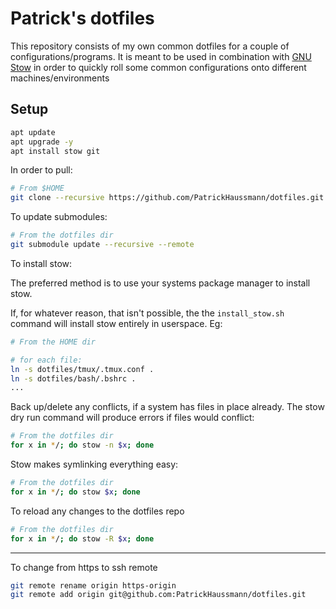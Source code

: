 # Patrick's dotfiles

This repository consists of my own common dotfiles for a couple of configurations/programs. It is meant to be used in combination with [GNU Stow](https://www.gnu.org/software/stow/) in order to quickly roll some common configurations onto different machines/environments

## Setup

```bash
apt update
apt upgrade -y
apt install stow git
```

In order to pull:
```bash
# From $HOME
git clone --recursive https://github.com/PatrickHaussmann/dotfiles.git
```

To update submodules:
```bash
# From the dotfiles dir
git submodule update --recursive --remote
```

To install stow:

The preferred method is to use your systems package manager to install stow.

If, for whatever reason, that isn't possible, the the `install_stow.sh` command
will install stow entirely in userspace. Eg:
```bash
# From the HOME dir

# for each file:
ln -s dotfiles/tmux/.tmux.conf .
ln -s dotfiles/bash/.bshrc .
...
```

Back up/delete any conflicts, if a system has files in place already.
The stow dry run command will produce errors if files would conflict:

```bash
# From the dotfiles dir
for x in */; do stow -n $x; done
```

Stow makes symlinking everything easy:
```bash
# From the dotfiles dir
for x in */; do stow $x; done
```


To reload any changes to the dotfiles repo 
```bash
# From the dotfiles dir
for x in */; do stow -R $x; done
```

------

To change from https to ssh remote
```bash
git remote rename origin https-origin
git remote add origin git@github.com:PatrickHaussmann/dotfiles.git
```

